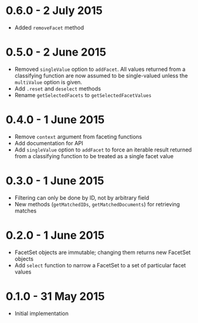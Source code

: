 # 0.6.0 - 2 July 2015
  * Added `removeFacet` method

# 0.5.0 - 2 June 2015
  * Removed `singleValue` option to `addFacet`. All values returned from a
    classifying function are now assumed to be single-valued unless the
    `multiValue` option is given.
  * Add `.reset` and `deselect` methods
  * Rename `getSelectedFacets` to `getSelectedFacetValues`

# 0.4.0 - 1 June 2015
  * Remove `context` argument from faceting functions
  * Add documentation for API
  * Add `singleValue` option to `addFacet` to force an iterable result returned
    from a classifying function to be treated as a single facet value

# 0.3.0 - 1 June 2015
  * Filtering can only be done by ID, not by arbitrary field
  * New methods (`getMatchedIDs`, `getMatchedDocuments`) for retrieving matches

# 0.2.0 - 1 June 2015
  * FacetSet objects are immutable; changing them returns new FacetSet objects
  * Add `select` function to narrow a FacetSet to a set of particular facet
    values

# 0.1.0 - 31 May 2015
  * Initial implementation
